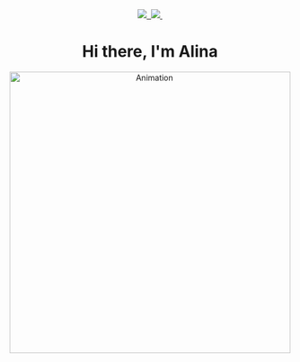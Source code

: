 <div id="paft" align="center">
   <div id="paft" align="center">
    <a href="https://t.me/alinablinovaa">
        <img src="https://img.shields.io/badge/Telegram-2CA5E0?style=for-the-badge&logo=telegram&logoColor=white"/>&nbsp;
    </a>
    <a href="mailto:alinka.blinova-1720@mail.ru">
        <img src="https://img.shields.io/badge/Gmail-D14836?style=for-the-badge&logo=gmail&logoColor=white"/>&nbsp;
    </a>
</div> 

<div id="hello" align="center">
    <h1><b>Hi there, I'm Alina</b></h1>
    <img src="./animation.gif.gif" width="500" alt="Animation"/>
</div>
